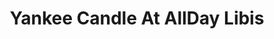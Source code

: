 ---
title: "Yankee Candle At AllDay Libis"
url: /quezon-city/yankee-candle-at-allday-libis/
shop: department store
---